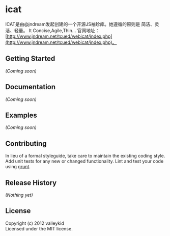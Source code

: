 # icat

ICAT是由@jndream发起创建的一个开源JS袖珍库。她遵循的原则是 简洁、灵活、轻量。
It Concise,Agile,Thin...
官网地址：[http://www.jndream.net/tcued/webicat/index.php](http://www.jndream.net/tcued/webicat/index.php)。

## Getting Started
_(Coming soon)_

## Documentation
_(Coming soon)_

## Examples
_(Coming soon)_

## Contributing
In lieu of a formal styleguide, take care to maintain the existing coding style. Add unit tests for any new or changed functionality. Lint and test your code using [grunt](https://github.com/gruntjs/grunt).

## Release History
_(Nothing yet)_

## License
Copyright (c) 2012 valleykid  
Licensed under the MIT license.
